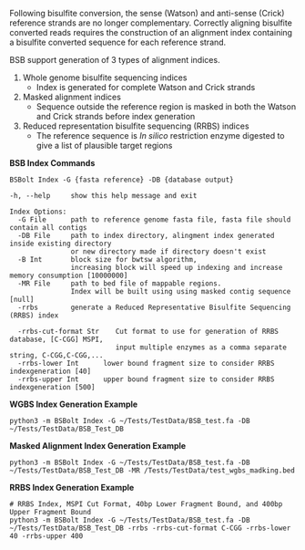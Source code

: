 
Following bisulfite conversion, the sense (Watson) and anti-sense (Crick) reference strands are no longer complementary. 
Correctly aligning bisulfite converted reads requires the construction of an alignment index containing a bisulfite 
converted sequence for each reference strand. 

BSB support generation of 3 types of alignment indices. 

1. Whole genome bisulfite sequencing indices 
    - Index is generated for complete Watson and Crick strands
2. Masked alignment indices
    - Sequence outside the reference region is masked in both the Watson and Crick strands before index generation
3. Reduced representation bisulfite sequencing (RRBS) indices
    - The reference sequence is *In silico* restriction enzyme digested to give a list of plausible target regions

**BSB Index Commands**
```shell
BSBolt Index -G {fasta reference} -DB {database output}

-h, --help     show this help message and exit

Index Options:
  -G File      path to reference genome fasta file, fasta file should contain all contigs
  -DB File     path to index directory, alingment index generated inside existing directory 
               or new directory made if directory doesn't exist
  -B Int       block size for bwtsw algorithm, 
               increasing block will speed up indexing and increase memory consumption [10000000]
  -MR File     path to bed file of mappable regions. 
               Index will be built using using masked contig sequence [null]
  -rrbs        generate a Reduced Representative Bisulfite Sequencing (RRBS) index

  -rrbs-cut-format Str    Cut format to use for generation of RRBS database, [C-CGG] MSPI, 
                          input multiple enzymes as a comma separate string, C-CGG,C-CGG,...
  -rrbs-lower Int      lower bound fragment size to consider RRBS indexgeneration [40]
  -rrbs-upper Int      upper bound fragment size to consider RRBS indexgeneration [500]
```

**WGBS Index Generation Example**
```shell
python3 -m BSBolt Index -G ~/Tests/TestData/BSB_test.fa -DB ~/Tests/TestData/BSB_Test_DB 
```

**Masked Alignment Index Generation Example**
```shell
python3 -m BSBolt Index -G ~/Tests/TestData/BSB_test.fa -DB ~/Tests/TestData/BSB_Test_DB -MR /Tests/TestData/test_wgbs_madking.bed
```

**RRBS Index Generation Example**
```shell
# RRBS Index, MSPI Cut Format, 40bp Lower Fragment Bound, and 400bp Upper Fragment Bound
python3 -m BSBolt Index -G ~/Tests/TestData/BSB_test.fa -DB ~/Tests/TestData/BSB_Test_DB -rrbs -rrbs-cut-format C-CGG -rrbs-lower 40 -rrbs-upper 400
```